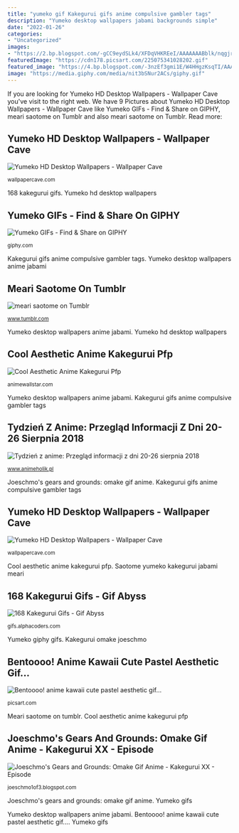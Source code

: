 ```yaml
---
title: "yumeko gif Kakegurui gifs anime compulsive gambler tags"
description: "Yumeko desktop wallpapers jabami backgrounds simple"
date: "2022-01-26"
categories:
- "Uncategorized"
images:
- "https://2.bp.blogspot.com/-gCC9eydSLk4/XFDqVHKREeI/AAAAAAABblk/nqgjrGa--YY3pi4RgsYqlPpOLo79pzjgwCKgBGAs/s1600/Omake%2BGif%2BAnime%2B-%2BKakegurui%2BXX%2B-%2BEpisode%2B4%2B-%2BMary%2BWinks.gif"
featuredImage: "https://cdn178.picsart.com/225075341028202.gif"
featured_image: "https://4.bp.blogspot.com/-3nzEf3gmi1E/W4HHgzKsqTI/AAAAAAAAI64/lOqjnA34itwdRMpWX7TP6Ywjjin5HCgCgCLcBGAs/w1200-h630-p-k-no-nu/kakegurui.jpg"
image: "https://media.giphy.com/media/nit3bSNur2ACs/giphy.gif"
---
```


If you are looking for Yumeko HD Desktop Wallpapers - Wallpaper Cave you've visit to the right web. We have 9 Pictures about Yumeko HD Desktop Wallpapers - Wallpaper Cave like Yumeko GIFs - Find &amp; Share on GIPHY, meari saotome on Tumblr and also meari saotome on Tumblr. Read more:

## Yumeko HD Desktop Wallpapers - Wallpaper Cave

![Yumeko HD Desktop Wallpapers - Wallpaper Cave](https://wallpapercave.com/wp/wp7111866.jpg "Joeschmo&#039;s gears and grounds: omake gif anime")

<small>wallpapercave.com</small>

168 kakegurui gifs. Yumeko hd desktop wallpapers

## Yumeko GIFs - Find &amp; Share On GIPHY

![Yumeko GIFs - Find &amp; Share on GIPHY](https://media.giphy.com/media/nit3bSNur2ACs/giphy.gif "Meari saotome on tumblr")

<small>giphy.com</small>

Kakegurui gifs anime compulsive gambler tags. Yumeko desktop wallpapers anime jabami

## Meari Saotome On Tumblr

![meari saotome on Tumblr](https://66.media.tumblr.com/cda01cfebe45193ecdfabc65fbdc9cc7/tumblr_pt6v3bIPsF1vmdi2d_540.gif "Yumeko desktop wallpapers anime jabami")

<small>www.tumblr.com</small>

Yumeko desktop wallpapers anime jabami. Yumeko hd desktop wallpapers

## Cool Aesthetic Anime Kakegurui Pfp

![Cool Aesthetic Anime Kakegurui Pfp](https://i.pinimg.com/originals/07/4f/00/074f0044e15c758cf1b7f85251dfacbb.jpg "Joeschmo&#039;s gears and grounds: omake gif anime")

<small>animewallstar.com</small>

Yumeko desktop wallpapers anime jabami. Kakegurui gifs anime compulsive gambler tags

## Tydzień Z Anime: Przegląd Informacji Z Dni 20-26 Sierpnia 2018

![Tydzień z anime: Przegląd informacji z dni 20-26 sierpnia 2018](https://4.bp.blogspot.com/-3nzEf3gmi1E/W4HHgzKsqTI/AAAAAAAAI64/lOqjnA34itwdRMpWX7TP6Ywjjin5HCgCgCLcBGAs/w1200-h630-p-k-no-nu/kakegurui.jpg "Kakegurui omake joeschmo")

<small>www.animeholik.pl</small>

Joeschmo&#039;s gears and grounds: omake gif anime. Kakegurui gifs anime compulsive gambler tags

## Yumeko HD Desktop Wallpapers - Wallpaper Cave

![Yumeko HD Desktop Wallpapers - Wallpaper Cave](https://wallpapercave.com/wp/wp7004494.jpg "Yumeko hd desktop wallpapers")

<small>wallpapercave.com</small>

Cool aesthetic anime kakegurui pfp. Saotome yumeko kakegurui jabami meari

## 168 Kakegurui Gifs - Gif Abyss

![168 Kakegurui Gifs - Gif Abyss](https://giffiles.alphacoders.com/138/138057.gif "Bentoooo! anime kawaii cute pastel aesthetic gif...")

<small>gifs.alphacoders.com</small>

Yumeko giphy gifs. Kakegurui omake joeschmo

## Bentoooo! Anime Kawaii Cute Pastel Aesthetic Gif...

![Bentoooo! anime kawaii cute pastel aesthetic gif...](https://cdn178.picsart.com/225075341028202.gif "Tydzień z anime: przegląd informacji z dni 20-26 sierpnia 2018")

<small>picsart.com</small>

Meari saotome on tumblr. Cool aesthetic anime kakegurui pfp

## Joeschmo&#039;s Gears And Grounds: Omake Gif Anime - Kakegurui XX - Episode

![Joeschmo&#039;s Gears and Grounds: Omake Gif Anime - Kakegurui XX - Episode](https://2.bp.blogspot.com/-gCC9eydSLk4/XFDqVHKREeI/AAAAAAABblk/nqgjrGa--YY3pi4RgsYqlPpOLo79pzjgwCKgBGAs/s1600/Omake%2BGif%2BAnime%2B-%2BKakegurui%2BXX%2B-%2BEpisode%2B4%2B-%2BMary%2BWinks.gif "Yumeko hd desktop wallpapers")

<small>joeschmo1of3.blogspot.com</small>

Joeschmo&#039;s gears and grounds: omake gif anime. Yumeko gifs

Yumeko desktop wallpapers anime jabami. Bentoooo! anime kawaii cute pastel aesthetic gif.... Yumeko gifs
